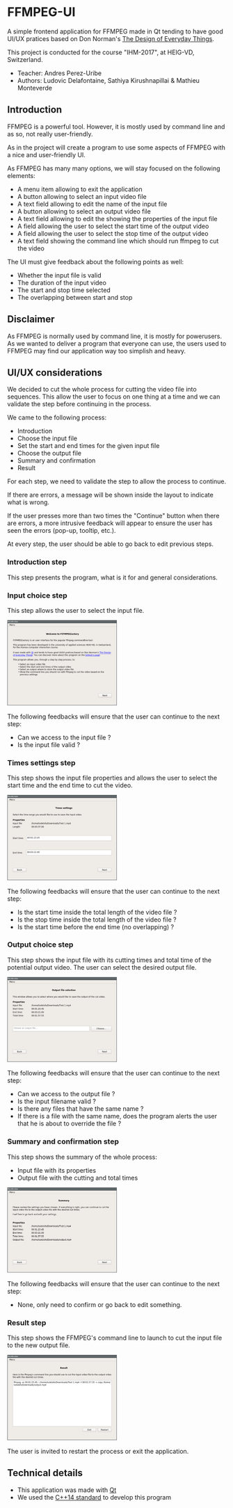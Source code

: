 # FFMPEG-UI
A simple frontend application for FFMPEG made in Qt tending to have good UI/UX pratices based on Don Norman's [The Design of Everyday Things](https://en.wikipedia.org/wiki/The_Design_of_Everyday_Things).

This project is conducted for the course "IHM-2017", at HEIG-VD, Switzerland.

* Teacher: Andres Perez-Uribe
* Authors: Ludovic Delafontaine, Sathiya Kirushnapillai & Mathieu Monteverde

## Introduction
FFMPEG is a powerful tool. However, it is mostly used by command line and as so, not really user-friendly.

As in the project will create a program to use some aspects of FFMPEG with a nice and user-friendly UI.

As FFMPEG has many many options, we will stay focused on the following elements:

* A menu item allowing to exit the application
* A button allowing to select an input video file
* A text field allowing to edit the name of the input file
* A button allowing to select an output video file
* A text field allowing to edit the showing the properties of the input file
* A field allowing the user to select the start time of the output video
* A field allowing the user to select the stop time of the output video
* A text field showing the command line which should run ffmpeg to cut the video

The UI must give feedback about the following points as well:

* Whether the input file is valid
* The duration of the input video
* The start and stop time selected
* The overlapping between start and stop

## Disclaimer
As FFMPEG is normally used by command line, it is mostly for powerusers. As we wanted to deliver a program that everyone can use, the users used to FFMPEG may find our application way too simplish and heavy.

## UI/UX considerations
We decided to cut the whole process for cutting the video file into sequences. This allow the user to focus on one thing at a time and we can validate the step before continuing in the process.

We came to the following process:

* Introduction
* Choose the input file
* Set the start and end times for the given input file
* Choose the output file
* Summary and confirmation
* Result

For each step, we need to validate the step to allow the process to continue.

If there are errors, a message will be shown inside the layout to indicate what is wrong.

If the user presses more than two times the "Continue" button when there are errors, a more intrusive feedback will appear to ensure the user has seen the errors (pop-up, tooltip, etc.).

At every step, the user should be able to go back to edit previous steps.

### Introduction step
This step presents the program, what is it for and general considerations.

### Input choice step
This step allows the user to select the input file.

<img src="https://github.com/heig-vd-ihm2017/ffmpeg-ui/blob/master/images/intro.png?raw=true" alt="Drawing" style="max-width: 50%;"/>

The following feedbacks will ensure that the user can continue to the next step:
* Can we access to the input file ?
* Is the input file valid ?

### Times settings step
This step shows the input file properties and allows the user to select the start time and the end time to cut the video.

<img src="https://github.com/heig-vd-ihm2017/ffmpeg-ui/blob/master/images/times.png?raw=true" alt="Drawing" style="max-width: 50%;"/>

The following feedbacks will ensure that the user can continue to the next step:

* Is the start time inside the total length of the video file ?
* Is the stop time inside the total length of the video file ?
* Is the start time before the end time (no overlapping) ?

### Output choice step
This step shows the input file with its cutting times and total time of the potential output video. The user can select the desired output file.

<img src="https://github.com/heig-vd-ihm2017/ffmpeg-ui/blob/master/images/output.png?raw=true" alt="Drawing" style="max-width: 50%;"/>

The following feedbacks will ensure that the user can continue to the next step:

* Can we access to the output file ?
* Is the input filename valid ?
* Is there any files that have the same name ?
* If there is a file with the same name, does the program alerts the user that he is about to override the file ?

### Summary and confirmation step
This step shows the summary of the whole process:

* Input file with its properties
* Output file with the cutting and total times

<img src="https://github.com/heig-vd-ihm2017/ffmpeg-ui/blob/master/images/summary.png?raw=true" alt="Drawing" style="max-width: 50%;"/>

The following feedbacks will ensure that the user can continue to the next step:

* None, only need to confirm or go back to edit something.

### Result step
This step shows the FFMPEG's command line to launch to cut the input file to the new output file.

<img src="https://github.com/heig-vd-ihm2017/ffmpeg-ui/blob/master/images/results.png?raw=true" alt="Drawing" style="max-width: 50%;"/>

The user is invited to restart the process or exit the application.

## Technical details
* This application was made with [Qt](https://www.qt.io/)
* We used the [C++14 standard](https://en.wikipedia.org/wiki/C%2B%2B14) to develop this program
